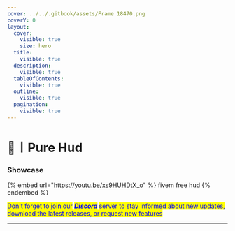 ```yaml
---
cover: ../../.gitbook/assets/Frame 18470.png
coverY: 0
layout:
  cover:
    visible: true
    size: hero
  title:
    visible: true
  description:
    visible: true
  tableOfContents:
    visible: true
  outline:
    visible: true
  pagination:
    visible: true
---
```


# 🌴〡Pure Hud

### Showcase

{% embed url="https://youtu.be/xs9HUHDtX_o" %}
fivem free hud
{% endembed %}

<mark style="color:blue;">Don't forget to join our</mark> [_<mark style="color:blue;">**Discord**</mark>_](https://discord.gg/8zhnDMMfNk) <mark style="color:blue;">server to stay informed about new updates, download the latest releases, or request new features</mark>

***
